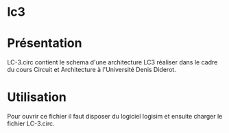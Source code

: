 # lc3

Présentation
==

LC-3.circ contient le schema d'une architecture LC3
réaliser dans le cadre du cours Circuit et Architecture
à l'Université Denis Diderot.

Utilisation
==

Pour ouvrir ce fichier il faut disposer du logiciel logisim et ensuite
charger le fichier LC-3.circ.